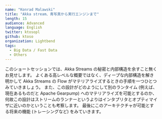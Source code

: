 ```yaml
---
name: "Konrad Malawski"
title: "Akka stream、青写真から実行エンジンまで"
length: 15
audience: Advanced
language: English
twitter: ktosopl
github: ktoso
organization: Lightbend
tags:
  - Big Data / Fast Data
  - Others
---
```

このショートセッションでは、Akka Streams の秘密と内部構造を余すこと無くお見せします。
よくある高レベルな概要ではなく、ディープな内部構造を解き明かして Akka Streams の Flow がマテリアライズするときの手順を一つひとつみていきましょう。
また、この設計がどのようにして別のランタイム (例えば、現在あるものだと Apache Gearpump) へのマテリアライズを可能とするのか、
何故この設計はストリームのランナーというよりはインタプリタとオプティマイザに近いのかということも考察します。
最後にこのアーキテクチャが可能とする将来の機能 (トレーシングなど) をみていきます。
